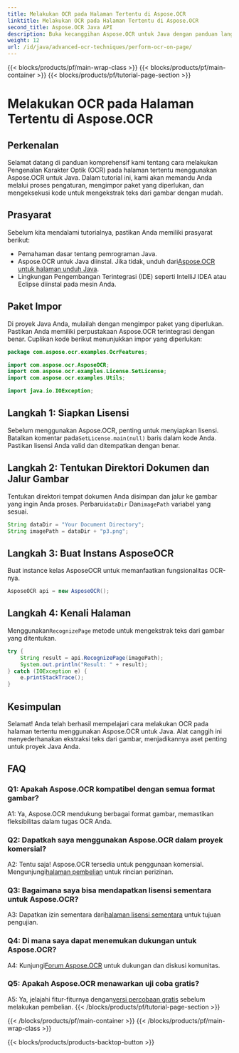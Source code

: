```yaml
---
title: Melakukan OCR pada Halaman Tertentu di Aspose.OCR
linktitle: Melakukan OCR pada Halaman Tertentu di Aspose.OCR
second_title: Aspose.OCR Java API
description: Buka kecanggihan Aspose.OCR untuk Java dengan panduan langkah demi langkah kami dalam melakukan OCR pada halaman tertentu. Ekstrak teks dengan mudah dari gambar dan tingkatkan proyek Java Anda.
weight: 12
url: /id/java/advanced-ocr-techniques/perform-ocr-on-page/
---
```


{{< blocks/products/pf/main-wrap-class >}}
{{< blocks/products/pf/main-container >}}
{{< blocks/products/pf/tutorial-page-section >}}

# Melakukan OCR pada Halaman Tertentu di Aspose.OCR

## Perkenalan

Selamat datang di panduan komprehensif kami tentang cara melakukan Pengenalan Karakter Optik (OCR) pada halaman tertentu menggunakan Aspose.OCR untuk Java. Dalam tutorial ini, kami akan memandu Anda melalui proses pengaturan, mengimpor paket yang diperlukan, dan mengeksekusi kode untuk mengekstrak teks dari gambar dengan mudah.

## Prasyarat

Sebelum kita mendalami tutorialnya, pastikan Anda memiliki prasyarat berikut:

- Pemahaman dasar tentang pemrograman Java.
-  Aspose.OCR untuk Java diinstal. Jika tidak, unduh dari[Aspose.OCR untuk halaman unduh Java](https://releases.aspose.com/ocr/java/).
- Lingkungan Pengembangan Terintegrasi (IDE) seperti IntelliJ IDEA atau Eclipse diinstal pada mesin Anda.

## Paket Impor

Di proyek Java Anda, mulailah dengan mengimpor paket yang diperlukan. Pastikan Anda memiliki perpustakaan Aspose.OCR terintegrasi dengan benar. Cuplikan kode berikut menunjukkan impor yang diperlukan:

```java
package com.aspose.ocr.examples.OcrFeatures;

import com.aspose.ocr.AsposeOCR;
import com.aspose.ocr.examples.License.SetLicense;
import com.aspose.ocr.examples.Utils;

import java.io.IOException;
```

## Langkah 1: Siapkan Lisensi

 Sebelum menggunakan Aspose.OCR, penting untuk menyiapkan lisensi. Batalkan komentar pada`SetLicense.main(null)` baris dalam kode Anda. Pastikan lisensi Anda valid dan ditempatkan dengan benar.

## Langkah 2: Tentukan Direktori Dokumen dan Jalur Gambar

Tentukan direktori tempat dokumen Anda disimpan dan jalur ke gambar yang ingin Anda proses. Perbarui`dataDir` Dan`imagePath` variabel yang sesuai.

```java
String dataDir = "Your Document Directory";
String imagePath = dataDir + "p3.png";
```

## Langkah 3: Buat Instans AsposeOCR

Buat instance kelas AsposeOCR untuk memanfaatkan fungsionalitas OCR-nya.

```java
AsposeOCR api = new AsposeOCR();
```

## Langkah 4: Kenali Halaman

 Menggunakan`RecognizePage` metode untuk mengekstrak teks dari gambar yang ditentukan.

```java
try {
    String result = api.RecognizePage(imagePath);
    System.out.println("Result: " + result);
} catch (IOException e) {
    e.printStackTrace();
}
```

## Kesimpulan

Selamat! Anda telah berhasil mempelajari cara melakukan OCR pada halaman tertentu menggunakan Aspose.OCR untuk Java. Alat canggih ini menyederhanakan ekstraksi teks dari gambar, menjadikannya aset penting untuk proyek Java Anda.

## FAQ

### Q1: Apakah Aspose.OCR kompatibel dengan semua format gambar?

A1: Ya, Aspose.OCR mendukung berbagai format gambar, memastikan fleksibilitas dalam tugas OCR Anda.

### Q2: Dapatkah saya menggunakan Aspose.OCR dalam proyek komersial?

 A2: Tentu saja! Aspose.OCR tersedia untuk penggunaan komersial. Mengunjungi[halaman pembelian](https://purchase.aspose.com/buy) untuk rincian perizinan.

### Q3: Bagaimana saya bisa mendapatkan lisensi sementara untuk Aspose.OCR?

 A3: Dapatkan izin sementara dari[halaman lisensi sementara](https://purchase.aspose.com/temporary-license/) untuk tujuan pengujian.

### Q4: Di mana saya dapat menemukan dukungan untuk Aspose.OCR?

 A4: Kunjungi[Forum Aspose.OCR](https://forum.aspose.com/c/ocr/16) untuk dukungan dan diskusi komunitas.

### Q5: Apakah Aspose.OCR menawarkan uji coba gratis?

 A5: Ya, jelajahi fitur-fiturnya dengan[versi percobaan gratis](https://releases.aspose.com/) sebelum melakukan pembelian.
{{< /blocks/products/pf/tutorial-page-section >}}

{{< /blocks/products/pf/main-container >}}
{{< /blocks/products/pf/main-wrap-class >}}

{{< blocks/products/products-backtop-button >}}
